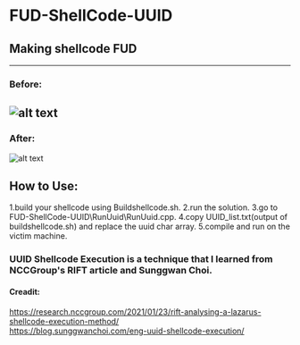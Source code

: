 # FUD-ShellCode-UUID #
## Making shellcode FUD ##
-------------
### Before: ###
![alt text](https://github.com/whydee86/FUD_Malware_Dev/blob/main/MalwareTest/Umv5YbJDEvSG.png?raw=true)
-------------
### After: ###
![alt text](https://github.com/whydee86/FUD_Malware_Dev/blob/main/RunUuid/FUD.png?raw=true)

## How to Use: ##
1.build your shellcode using Buildshellcode.sh. 
2.run the solution. 
3.go to FUD-ShellCode-UUID\RunUuid\RunUuid.cpp. 
4.copy UUID_list.txt(output of buildshellcode.sh) and replace the uuid char array. 
5.compile and run on the victim machine. 

### UUID Shellcode Execution is a technique that I learned from NCCGroup's RIFT article and Sunggwan Choi.  ###
#### Creadit:  ####
https://research.nccgroup.com/2021/01/23/rift-analysing-a-lazarus-shellcode-execution-method/  
https://blog.sunggwanchoi.com/eng-uuid-shellcode-execution/  

